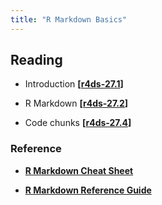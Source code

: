 ```yaml
---
title: "R Markdown Basics"
---
```



## Reading

- Introduction **[[r4ds-27.1](http://r4ds.had.co.nz/r-markdown.html#introduction-18)]**

- R Markdown  **[[r4ds-27.2](http://r4ds.had.co.nz/r-markdown.html#r-markdown-basics)]**

- Code chunks **[[r4ds-27.4](http://r4ds.had.co.nz/r-markdown.html#code-chunks)]**





### Reference 

- **[R Markdown Cheat Sheet](https://www.rstudio.com/wp-content/uploads/2016/03/rmarkdown-cheatsheet-2.0.pdf)**

- **[R Markdown Reference Guide](https://www.rstudio.com/wp-content/uploads/2015/03/rmarkdown-reference.pdf)**


